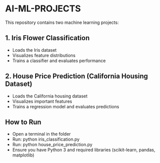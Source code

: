 # AI-ML-PROJECTS
This repository contains two machine learning projects:

## 1. Iris Flower Classification
- Loads the Iris dataset
- Visualizes feature distributions
- Trains a classifier and evaluates performance

## 2. House Price Prediction (California Housing Dataset)
- Loads the California housing dataset
- Visualizes important features
- Trains a regression model and evaluates predictions

## How to Run
- Open a terminal in the folder
- Run: python iris_classification.py
- Run: python house_price_prediction.py
- Ensure you have Python 3 and required libraries (scikit-learn, pandas, matplotlib)
